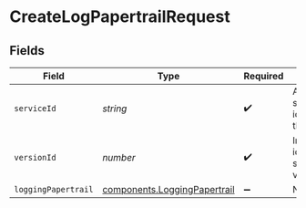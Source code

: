 # CreateLogPapertrailRequest


## Fields

| Field                                                                    | Type                                                                     | Required                                                                 | Description                                                              | Example                                                                  |
| ------------------------------------------------------------------------ | ------------------------------------------------------------------------ | ------------------------------------------------------------------------ | ------------------------------------------------------------------------ | ------------------------------------------------------------------------ |
| `serviceId`                                                              | *string*                                                                 | :heavy_check_mark:                                                       | Alphanumeric string identifying the service.                             | SU1Z0isxPaozGVKXdv0eY                                                    |
| `versionId`                                                              | *number*                                                                 | :heavy_check_mark:                                                       | Integer identifying a service version.                                   | 1                                                                        |
| `loggingPapertrail`                                                      | [components.LoggingPapertrail](../../models/shared/loggingpapertrail.md) | :heavy_minus_sign:                                                       | N/A                                                                      |                                                                          |